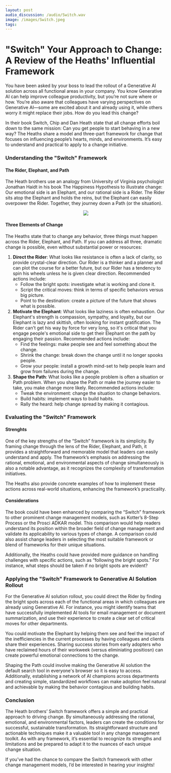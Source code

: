 ```yaml
---
layout: post 
audio_discussion: /audio/Switch.wav
image: /images/Switch.jpeg
tags: 
---
```

# "Switch" Your Approach to Change: A Review of the Heaths' Influential Framework
You have been asked by your boss to lead the rollout of a Generative AI solution across all functional areas in your company. You know Generative AI can help improve colleague productivity, but you’re not sure where or how. You’re also aware that colleagues have varying perspectives on Generative AI—some are excited about it and already using it, while others worry it might replace their jobs. How do you lead this change?

In their book Switch, Chip and Dan Heath state that all change efforts boil down to the same mission: Can you get people to start behaving in a new way? The Heaths share a model and three-part framework for change that focuses on influencing people’s hearts, minds, and environments. It’s easy to understand and practical to apply to a change initiative.

### Understanding the "Switch" Framework

#### The Rider, Elephant, and Path
The Heath brothers use an analogy from University of Virginia psychologist Jonathan Haidt in his book The Happiness Hypothesis to illustrate change: Our emotional side is an Elephant, and our rational side is a Rider. The Rider sits atop the Elephant and holds the reins, but the Elephant can easily overpower the Rider. Together, they journey down a Path (or the situation).

<p align="center">
  <img src="https://github.com/user-attachments/assets/8dbd049a-4225-4abd-8672-f8d20cc3311a"/>
</p>

#### Three Elements of Change
The Heaths state that to change any behavior, three things must happen across the Rider, Elephant, and Path. If you can address all three, dramatic change is possible, even without substantial power or resources:

1. **Direct the Rider**: What looks like resistance is often a lack of clarity, so provide crystal-clear direction. Our Rider is a thinker and a planner and can plot the course for a better future, but our Rider has a tendency to spin his wheels unless he is given clear direction.  Recommended actions include:
    - Follow the bright spots: investigate what is working and clone it.
    - Script the critical moves: think in terms of specific behaviors versus big picture.
    - Point to the destination: create a picture of the future that shows what is possible.
3. **Motivate the Elephant**: What looks like laziness is often exhaustion. Our Elephant's strength is compassion, sympathy, and loyalty, but our Elephant is lazy and skittish, often looking for instant gratification. The Rider can't get his way by force for very long, so it's critical that you engage people's emotional side to get their Elephant on the path by engaging their passion.  Recommended actions include:
    - Find the feelings: make people see and feel something about the change.
    - Shrink the change: break down the change until it no longer spooks people.
    - Grow your people: install a growth mind-set to help people learn and grow from failures during the change.
4. **Shape the Path**: What looks like a people problem is often a situation or Path problem. When you shape the Path or make the journey easier to take, you make change more likely.  Recommended actions include:
    - Tweak the environment: change the situation to change behaviors.
    - Build habits: implement ways to build habits.
    - Rally the heard: help change spread by making it contagious. 

### Evaluating the "Switch" Framework

#### Strenghts
One of the key strengths of the “Switch” framework is its simplicity. By framing change through the lens of the Rider, Elephant, and Path, it provides a straightforward and memorable model that leaders can easily understand and apply. The framework’s emphasis on addressing the rational, emotional, and environmental aspects of change simultaneously is also a notable advantage, as it recognizes the complexity of transformation initiatives.

The Heaths also provide concrete examples of how to implement these actions across real-world situations, enhancing the framework’s practicality.

#### Considerations
The book could have been enhanced by comparing the “Switch” framework to other prominent change management models, such as Kotter’s 8-Step Process or the Prosci ADKAR model. This comparison would help readers understand its position within the broader field of change management and validate its applicability to various types of change. A comparison could also assist change leaders in selecting the most suitable framework or blend of frameworks for their unique situations.

Additionally, the Heaths could have provided more guidance on handling challenges with specific actions, such as “following the bright spots.” For instance, what steps should be taken if no bright spots are evident?

### Applying the "Switch" Framework to Generative AI Solution Rollout
For the Generative AI solution rollout, you could direct the Rider by finding the bright spots across each of the functional areas in which colleagues are already using Generative AI. For instance, you might identify teams that have successfully implemented AI tools for email management or document summarization, and use their experience to create a clear set of critical moves for other departments.

You could motivate the Elephant by helping them see and feel the impact of the inefficiencies in the current processes by having colleagues and clients share their experiences. Sharing success stories from early adopters who have reclaimed hours of their workweek (versus eliminiating positiosn) can create powerful emotional connections to the change.

Shaping the Path could involve making the Generative AI solution the default search tool in everyone's browser so it is easy to access. Additionally, establishing a network of AI champions across departments and creating simple, standardized workflows can make adoption feel natural and achievable by making the behavior contagious and building habits.

### Conclusion
The Heath brothers’ Switch framework offers a simple and practical approach to driving change. By simultaneously addressing the rational, emotional, and environmental factors, leaders can create the conditions for successful, sustainable transformation. Its straightforward structure and actionable techniques make it a valuable tool in any change management toolkit. As with any framework, it’s essential to recognize its strengths and limitations and be prepared to adapt it to the nuances of each unique change situation.

If you’ve had the chance to compare the Switch framework with other change management models, I’d be interested in hearing your insights!
